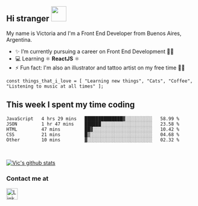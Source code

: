 ## Hi stranger  <img src="https://image.flaticon.com/icons/svg/620/620768.svg" width="40px">

My name is Victoria and I'm a Front End Developer from Buenos Aires, Argentina.
- ✨ I’m currently pursuing a career on Front End Development 👩‍💻
- 💻 Learning ⚛️ <b>ReactJS</b> ⚛️
- ⚡ Fun fact: I'm also an illustrator and tattoo artist on my free time 💉🐍

``const things_that_i_love = [
"Learning new things",
"Cats",
"Coffee",
"Listening to music at all times"
];``


## This week I spent my time coding

<!--START_SECTION:waka-->
```text
JavaScript   4 hrs 29 mins   ██████████████▓░░░░░░░░░░   58.99 % 
JSON         1 hr 47 mins    ██████░░░░░░░░░░░░░░░░░░░   23.58 % 
HTML         47 mins         ██▓░░░░░░░░░░░░░░░░░░░░░░   10.42 % 
CSS          21 mins         █▒░░░░░░░░░░░░░░░░░░░░░░░   04.68 % 
Other        10 mins         ▓░░░░░░░░░░░░░░░░░░░░░░░░   02.32 % 
```
<!--END_SECTION:waka-->

<br>

[![Vic's github stats](https://github-readme-stats.vercel.app/api?username=victoriasuarez97&hide=issues,contribs&show_icons=true&theme=buefy&count_private=true)](https://github.com/anuraghazra/github-readme-stats)

### Contact me at <br>
<a href="https://www.linkedin.com/in/victoria-suarez1997/"><img src="https://image.flaticon.com/icons/svg/174/174857.svg" width="30px" alt="Linkedin log"/></a>
